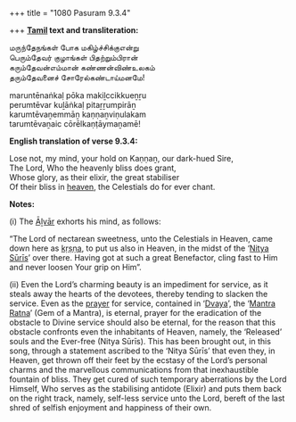 +++
title = "1080 Pasuram 9.3.4"

+++
**[Tamil](/definition/tamil#history "show Tamil definitions") text and transliteration:**

மருந்தேநங்கள் போக மகிழ்ச்சிக்குஎன்று  
பெரும்தேவர் குழாங்கள் பிதற்றும்பிரான்  
கரும்தேவன்எம்மான் கண்ணன்விண்உலகம்  
தரும்தேவனைச் சோரேல்கண்டாய்மனமே!

maruntēnaṅkaḷ pōka makiḻccikkueṉṟu  
perumtēvar kuḻāṅkaḷ pitaṟṟumpirāṉ  
karumtēvaṉemmāṉ kaṇṇaṉviṇulakam  
tarumtēvaṉaic cōrēlkaṇṭāymaṉamē!

**English translation of verse 9.3.4:**

Lose not, my mind, your hold on Kaṇṇaṉ, our dark-hued Sire,  
The Lord, Who the heavenly bliss does grant,  
Whose glory, as their elixir, the great stabiliser  
Of their bliss in [heaven](/definition/heaven#history "show heaven definitions"), the Celestials do for ever chant.

**Notes:**

\(i\) The [Āḻvār](/definition/aḻvar#vaishnavism "show Āḻvār definitions") exhorts his mind, as follows:

“The Lord of nectarean sweetness, unto the Celestials in Heaven, came down here as [kṛṣṇa](/definition/krishna#vaishnavism "show kṛṣṇa definitions"), to put us also in Heaven, in the midst of the ‘[Nitya](/definition/nitya#vaishnavism "show Nitya definitions") [Sūrīs](/definition/suri#history "show Sūrīs definitions")’ over there. Having got at such a great Benefactor, cling fast to Him and never loosen Your grip on Him”.

\(ii\) Even the Lord’s charming beauty is an impediment for service, as it steals away the hearts of the devotees, thereby tending to slacken the service. Even as the [prayer](/definition/prayer#history "show prayer definitions") for service, contained in ‘[Dvaya](/definition/dvaya#history "show Dvaya definitions")’, the ‘[Mantra](/definition/mantra#vaishnavism "show Mantra definitions") [Ratna](/definition/ratna#history "show Ratna definitions")’ (Gem of a Mantra), is eternal, prayer for the eradication of the obstacle to Divine service should also be eternal, for the reason that this obstacle confronts even the inhabitants of Heaven, namely, the ‘Released’ souls and the Ever-free (Nitya Sūrīs). This has been brought out, in this song, through a statement ascribed to the ‘Nitya Sūrīs’ that even they, in Heaven, get thrown off their feet by the ecstasy of the Lord’s personal charms and the marvellous communications from that inexhaustible fountain of bliss. They get cured of such temporary aberrations by the Lord Himself, Who serves as the stabilising antidote (Elixir) and puts them back on the right track, namely, self-less service unto the Lord, bereft of the last shred of selfish enjoyment and happiness of their own.


